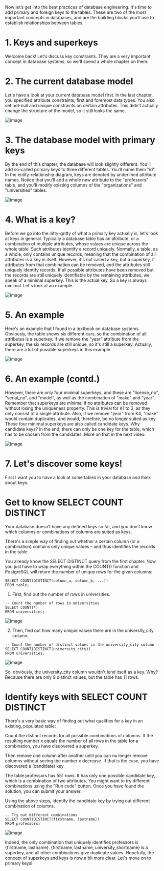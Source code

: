 Now let’s get into the best practices of database engineering. It's time to add primary and foreign keys to the tables. These are two of the most important concepts in databases, and are the building blocks you’ll use to establish relationships between tables.

# 1. Keys and superkeys

Welcome back! Let's discuss key constraints. They are a very important concept in database systems, so we'll spend a whole chapter on them.

# 2. The current database model

Let's have a look at your current database model first. In the last chapter, you specified attribute constraints, first and foremost data types. You also set not-null and unique constraints on certain attributes. This didn't actually change the structure of the model, so it still looks the same.

![image](https://github.com/artempohribnyi/datacamp/assets/113499718/ca076d46-9033-4472-a5ae-3ef4e89831dd)

# 3. The database model with primary keys

By the end of this chapter, the database will look slightly different. You'll add so-called primary keys to three different tables. You'll name them "id". In the entity-relationship diagram, keys are denoted by underlined attribute names. Notice that you'll add a whole new attribute to the "professors" table, and you'll modify existing columns of the "organizations" and "universities" tables.

![image](https://github.com/artempohribnyi/datacamp/assets/113499718/194961ba-d4e9-4971-88b5-64d9de11811d)

# 4. What is a key?

Before we go into the nitty-gritty of what a primary key actually is, let's look at keys in general. Typically a database table has an attribute, or a combination of multiple attributes, whose values are unique across the whole table. Such attributes identify a record uniquely. Normally, a table, as a whole, only contains unique records, meaning that the combination of all attributes is a key in itself. However, it's not called a key, but a superkey, if attributes from that combination can be removed, and the attributes still uniquely identify records. If all possible attributes have been removed but the records are still uniquely identifiable by the remaining attributes, we speak of a minimal superkey. This is the actual key. So a key is always minimal. Let's look at an example.

![image](https://github.com/artempohribnyi/datacamp/assets/113499718/0265cf92-6bae-4176-8c63-4997e591825a)

# 5. An example

Here's an example that I found in a textbook on database systems. Obviously, the table shows six different cars, so the combination of all attributes is a superkey. If we remove the "year" attribute from the superkey, the six records are still unique, so it's still a superkey. Actually, there are a lot of possible superkeys in this example.

![image](https://github.com/artempohribnyi/datacamp/assets/113499718/810ec3ef-966a-47cf-a715-bad278513203)

# 6. An example (contd.)

However, there are only four minimal superkeys, and these are "license_no", "serial_no", and "model", as well as the combination of "make" and "year". Remember that superkeys are minimal if no attributes can be removed without losing the uniqueness property. This is trivial for K1 to 3, as they only consist of a single attribute. Also, if we remove "year" from K4, "make" would contain duplicates, and would, therefore, be no longer suited as key. These four minimal superkeys are also called candidate keys. Why candidate keys? In the end, there can only be one key for the table, which has to be chosen from the candidates. More on that in the next video.

![image](https://github.com/artempohribnyi/datacamp/assets/113499718/e7d3053e-f95e-4d7d-9dd0-d227fd0debdb)

# 7. Let's discover some keys!

First I want you to have a look at some tables in your database and think about keys.

# Get to know SELECT COUNT DISTINCT

Your database doesn't have any defined keys so far, and you don't know which columns or combinations of columns are suited as keys.

There's a simple way of finding out whether a certain column (or a combination) contains only unique values – and thus identifies the records in the table.

You already know the SELECT DISTINCT query from the first chapter. Now you just have to wrap everything within the COUNT() function and PostgreSQL will return the number of unique rows for the given columns:
```
SELECT COUNT(DISTINCT(column_a, column_b, ...))
FROM table;
```

1. First, find out the number of rows in universities.

```
-- Count the number of rows in universities
SELECT COUNT(*) 
FROM universities;
```

![image](https://github.com/artempohribnyi/datacamp/assets/113499718/45dcdee7-66eb-4417-9fcb-a5fb3272e827)

2. Then, find out how many unique values there are in the university_city column.

```
-- Count the number of distinct values in the university_city column
SELECT COUNT(DISTINCT(university_city)) 
FROM universities;
```

![image](https://github.com/artempohribnyi/datacamp/assets/113499718/412dbbd1-cf11-4758-82e8-8bf935015ae1)

So, obviously, the university_city column wouldn't lend itself as a key. Why? Because there are only 9 distinct values, but the table has 11 rows.

# Identify keys with SELECT COUNT DISTINCT

There's a very basic way of finding out what qualifies for a key in an existing, populated table:

Count the distinct records for all possible combinations of columns. If the resulting number x equals the number of all rows in the table for a combination, you have discovered a superkey.

Then remove one column after another until you can no longer remove columns without seeing the number x decrease. If that is the case, you have discovered a (candidate) key.

The table professors has 551 rows. It has only one possible candidate key, which is a combination of two attributes. You might want to try different combinations using the "Run code" button. Once you have found the solution, you can submit your answer.

Using the above steps, identify the candidate key by trying out different combination of columns.

```
-- Try out different combinations
SELECT COUNT(DISTINCT(firstname, lastname)) 
FROM professors;
```

![image](https://github.com/artempohribnyi/datacamp/assets/113499718/ba72a8c8-ceba-48b5-b1eb-f15477912560)

Indeed, the only combination that uniquely identifies professors is {firstname, lastname}. {firstname, lastname, university_shortname} is a superkey, and all other combinations give duplicate values. Hopefully, the concept of superkeys and keys is now a bit more clear. Let's move on to primary keys!

